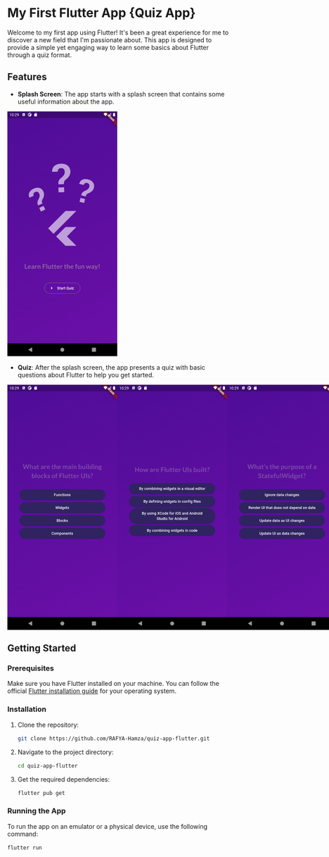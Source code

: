 # My First Flutter App {Quiz App}

Welcome to my first app using Flutter! It's been a great experience for me to discover a new field that I'm passionate about. This app is designed to provide a simple yet engaging way to learn some basics about Flutter through a quiz format.

## Features

- **Splash Screen**: The app starts with a splash screen that contains some useful information about the app.
  
<img src="images/splash_screen.png" alt="Splash Screen" width="250">

- **Quiz**: After the splash screen, the app presents a quiz with basic questions about Flutter to help you get started.

<div style="display: flex; justify-content: space-around;">
  <img src="images/question1.png" alt="Question 1" width="250">
  <img src="images/question2.png" alt="Question 2" width="250">
  <img src="images/question3.png" alt="Question 3" width="250">
  <img src="images/question4.png" alt="Question 4" width="250">
  <img src="images/question5.png" alt="Question 5" width="250">
  <img src="images/results.png" alt="Results" width="250">
</div>

## Getting Started

### Prerequisites

Make sure you have Flutter installed on your machine. You can follow the official [Flutter installation guide](https://flutter.dev/docs/get-started/install) for your operating system.

### Installation

1. Clone the repository:
    ```sh
    git clone https://github.com/RAFYA-Hamza/quiz-app-flutter.git
    ```
2. Navigate to the project directory:
    ```sh
    cd quiz-app-flutter
    ```
3. Get the required dependencies:
    ```sh
    flutter pub get
    ```

### Running the App

To run the app on an emulator or a physical device, use the following command:
```sh
flutter run

